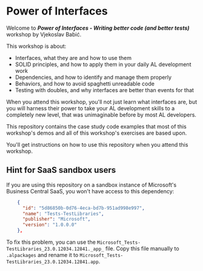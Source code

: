 # Power of Interfaces

Welcome to ***Power of Interfaces - Writing better code (and better tests)*** workshop by Vjekoslav Babić.

This workshop is about:
* Interfaces, what they are and how to use them
* SOLID principles, and how to apply them in your daily AL development work
* Dependencies, and how to identify and manage them properly
* Behaviors, and how to avoid spaghetti unreadable code
* Testing with doubles, and why interfaces are better than events for that

When you attend this workshop, you'll not just learn what interfaces are, but you will harness their power to take your AL development skills to a completely new level, that was unimaginable before by most AL developers.

This repository contains the case study code examples that most of this workshop's demos and all of this workshop's exercises are based upon.

You'll get instructions on how to use this repository when you attend this workshop.

## Hint for SaaS sandbox users

If you are using this repository on a sandbox instance of Microsoft's Business Central SaaS, you won't have access to this dependency:

```json
    {
      "id": "5d86850b-0d76-4eca-bd7b-951ad998e997",
      "name": "Tests-TestLibraries",
      "publisher": "Microsoft",
      "version": "1.0.0.0"
    },
```

To fix this problem, you can use the `Microsoft_Tests-TestLibraries_23.0.12034.12841._app_` file. Copy this file manually to `.alpackages` and rename it to `Microsoft_Tests-TestLibraries_23.0.12034.12841.app`.
